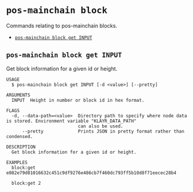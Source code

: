 # `pos-mainchain block`

Commands relating to pos-mainchain blocks.

- [`pos-mainchain block get INPUT`](#pos-mainchain-block-get-input)

## `pos-mainchain block get INPUT`

Get block information for a given id or height.

```
USAGE
  $ pos-mainchain block get INPUT [-d <value>] [--pretty]

ARGUMENTS
  INPUT  Height in number or block id in hex format.

FLAGS
  -d, --data-path=<value>  Directory path to specify where node data is stored. Environment variable "KLAYR_DATA_PATH"
                           can also be used.
      --pretty             Prints JSON in pretty format rather than condensed.

DESCRIPTION
  Get block information for a given id or height.

EXAMPLES
  block:get e082e79d01016632c451c9df9276e486cb7f460dc793ff5b10d8f71eecec28b4

  block:get 2
```
